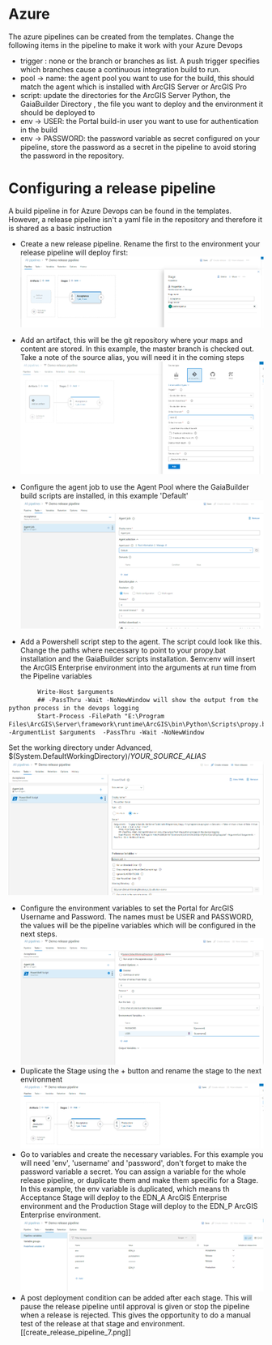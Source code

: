 # Azure 
The azure pipelines can be created from the templates. Change the following items in the pipeline to make it work with your Azure Devops
- trigger : none or the branch or branches as list. A push trigger specifies which branches cause a continuous integration build to run.
- pool -> name: the agent pool you want to use for the build, this should match the agent which is installed with ArcGIS Server or ArcGIS Pro
- script: update the directories for the ArcGIS Server Python, the GaiaBuilder Directory , the file you want to deploy and the environment it should be deployed to
- env -> USER: the Portal build-in user you want to use for authentication in the build
- env -> PASSWORD: the password variable as secret configured on your pipeline, store the password as a secret in the pipeline to avoid storing the password in the repository.

# Configuring a release pipeline
A build pipeline in for Azure Devops can be found in the templates. However, a release pipeline isn't a yaml file in the repository and therefore it is shared as a basic instruction
- Create a new release pipeline. Rename the first to the environment your release pipeline will deploy first:
![Release pipeline step 1](create_release_pipeline_1.png "Release pipeline step 1")

- Add an artifact, this will be the git repository where your maps and content are stored. In this example, the master branch is checked out. Take a note of the source alias, you will need it in the coming steps
![Release pipeline step 2](create_release_pipeline_2.png "Release pipeline step 2")
- Configure the agent job to use the Agent Pool where the GaiaBuilder build scripts are installed, in this example 'Default'
![Release pipeline step 3](create_release_pipeline_3.png "Release pipeline step 3")
- Add a Powershell script step to the agent. The script could look like this. Change the paths where necessary to point to your propy.bat installation and the GaiaBuilder scripts installation. $env:env will insert the ArcGIS Enterprise environment into the arguments at run time from the Pipeline variables
```$arguments = "E:\gispro\GaiaBuilderServerTools\InstallMapservice_lite.py -f public_transport.aprx.json -s $env:env -r false -m true -c true -d false -h true -i true -a true -z true -q true -t true"
        Write-Host $arguments
        ## -PassThru -Wait -NoNewWindow will show the output from the python process in the devops logging
        Start-Process -FilePath "E:\Program Files\ArcGIS\Server\framework\runtime\ArcGIS\bin\Python\Scripts\propy.bat" -ArgumentList $arguments  -PassThru -Wait -NoNewWindow
```
Set the working directory under Advanced, $(System.DefaultWorkingDirectory)/_YOUR_SOURCE_ALIAS_
![Release pipeline step 4](create_release_pipeline_4.png "Release pipeline step 4")
- Configure the environment variables to set the Portal for ArcGIS Username and Password. The names must be USER and PASSWORD, the values will be the pipeline variables which will be configured in the next steps.
![Release pipeline step 5](create_release_pipeline_5.png "Release pipeline step 5")
- Duplicate the Stage using the + button and rename the stage to the next environment
![Release pipeline step 6](create_release_pipeline_6.png "Release pipeline step 6")
- Go to variables and create the necessary variables. For this example you will need 'env', 'username' and 'password', don't forget to make the password variable a secret. You can assign a variable for the whole release pipeline, or duplicate them and make them specific for a Stage. In this example, the env variable is duplicated, which means th Acceptance Stage will deploy to the EDN_A ArcGIS Enterprise environment and the Production Stage will deploy to the EDN_P ArcGIS Enterprise environment.
![Release pipeline step 7](create_release_pipeline_7.png "Release pipeline step 7")
- A post deployment condition can be added after each stage. This will pause the release pipeline until approval is given or stop the pipeline when a release is rejected. This gives the opportunity to do a manual test of the release at that stage and environment.
[[create_release_pipeline_7.png]]
